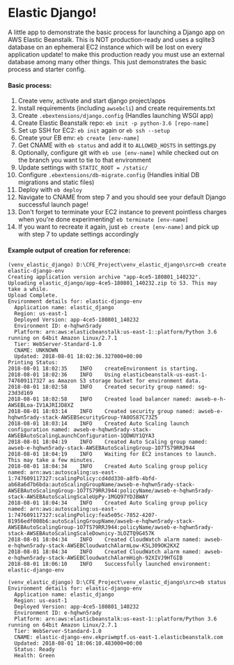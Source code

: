 # Elastic Django!

A little app to demonstrate the basic process for launching a Django app on AWS Elastic Beanstalk. This is NOT production-ready and uses a sqlite3 database on an ephemeral EC2 instance which will be lost on every application update! to make this production ready you must use an external database among many other things. This just demonstrates the basic process and starter config.

#### Basic process:

1. Create venv, activate and start django project/apps
2. Install requirements (including `awsebcli`) and create requirements.txt
3. Create `.ebextensions/django.config` (Handles launching WSGI app)
4. Create Elastic Beanstalk repo: `eb init -p python-3.6 [repo-name]`
5. Set up SSH for EC2: `eb init` again or `eb ssh --setup`
6. Create your EB env: `eb create [env-name]`
7. Get CNAME with `eb status` and add it to `ALLOWED_HOSTS` in settings.py
8. Optionally, configure git with `eb use [env-name]` while checked out on the branch you want to tie to that environment
9. Update settings with `STATIC_ROOT = /static/`
10. Configure `.ebextensions/db-migrate.config` (Handles initial DB migrations and static files)
11. Deploy with `eb deploy`
12. Navigate to CNAME from step 7 and you should see your default Django successful launch page!
13. Don't forget to terminate your EC2 instance to prevent pointless charges when you're done experimenting! `eb terminate [env-name]`
14. If you want to recreate it again, just `eb create [env-name]` and pick up with step 7 to update settings accordingly

#### Example output of creation for reference:

```
(venv_elastic_django) D:\CFE_Project\venv_elastic_django\src>eb create elastic-django-env
Creating application version archive "app-4ce5-180801_140232".
Uploading elastic_django/app-4ce5-180801_140232.zip to S3. This may take a while.
Upload Complete.
Environment details for: elastic-django-env
  Application name: elastic_django
  Region: us-east-1
  Deployed Version: app-4ce5-180801_140232
  Environment ID: e-hqhwn5rady
  Platform: arn:aws:elasticbeanstalk:us-east-1::platform/Python 3.6 running on 64bit Amazon Linux/2.7.1
  Tier: WebServer-Standard-1.0
  CNAME: UNKNOWN
  Updated: 2018-08-01 18:02:36.327000+00:00
Printing Status:
2018-08-01 18:02:35    INFO    createEnvironment is starting.
2018-08-01 18:02:36    INFO    Using elasticbeanstalk-us-east-1-747609117327 as Amazon S3 storage bucket for environment data.
2018-08-01 18:02:58    INFO    Created security group named: sg-23d3d169
2018-08-01 18:02:58    INFO    Created load balancer named: awseb-e-h-AWSEBLoa-IV1AJRIJD8XZ
2018-08-01 18:03:14    INFO    Created security group named: awseb-e-hqhwn5rady-stack-AWSEBSecurityGroup-YA0OS87C73Z5
2018-08-01 18:03:14    INFO    Created Auto Scaling launch configuration named: awseb-e-hqhwn5rady-stack-AWSEBAutoScalingLaunchConfiguration-1QDWUY1QYA3
2018-08-01 18:04:19    INFO    Created Auto Scaling group named: awseb-e-hqhwn5rady-stack-AWSEBAutoScalingGroup-1O7TS79RRJ944
2018-08-01 18:04:19    INFO    Waiting for EC2 instances to launch. This may take a few minutes.
2018-08-01 18:04:34    INFO    Created Auto Scaling group policy named: arn:aws:autoscaling:us-east-1:747609117327:scalingPolicy:cd4dd330-a8fb-4bfd-ab68a6d7b6bda:autoScalingGroupName/awseb-e-hqhwn5rady-stack-AWSEBAutoScalingGroup-1O7TS79RRJ944:policyName/awseb-e-hqhwn5rady-stack-AWSEBAutoScalingScaleUpPy-1MGQ97YDJBWAY
2018-08-01 18:04:34    INFO    Created Auto Scaling group policy named: arn:aws:autoscaling:us-east-1:747609117327:scalingPolicy:fea5e05c-7852-4207-81956edf008b6:autoScalingGroupName/awseb-e-hqhwn5rady-stack-AWSEBAutoScalingGroup-1O7TS79RRJ944:policyName/awseb-e-hqhwn5rady-stack-AWSEBAutoScalingScaleDownicy-3LOZTQ9G457K
2018-08-01 18:04:34    INFO    Created CloudWatch alarm named: awseb-e-hqhwn5rady-stack-AWSEBCloudwatchAlarmLow-K5L309OK2KXZ
2018-08-01 18:04:34    INFO    Created CloudWatch alarm named: awseb-e-hqhwn5rady-stack-AWSEBCloudwatchAlarmHigh-92XIVJ9HTGIB
2018-08-01 18:06:10    INFO    Successfully launched environment: elastic-django-env

(venv_elastic_django) D:\CFE_Project\venv_elastic_django\src>eb status
Environment details for: elastic-django-env
  Application name: elastic_django
  Region: us-east-1
  Deployed Version: app-4ce5-180801_140232
  Environment ID: e-hqhwn5rady
  Platform: arn:aws:elasticbeanstalk:us-east-1::platform/Python 3.6 running on 64bit Amazon Linux/2.7.1
  Tier: WebServer-Standard-1.0
  CNAME: elastic-django-env.ekpriwmptf.us-east-1.elasticbeanstalk.com
  Updated: 2018-08-01 18:06:10.483000+00:00
  Status: Ready
  Health: Green
```
